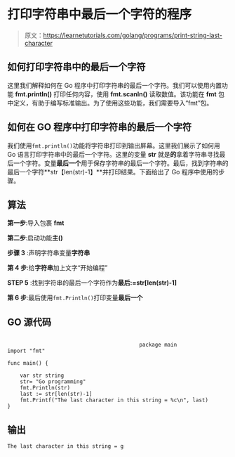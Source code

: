 # 打印字符串中最后一个字符的程序

> 原文：<https://learnetutorials.com/golang/programs/print-string-last-character>

## 如何打印字符串中的最后一个字符

这里我们解释如何在 Go 程序中打印字符串的最后一个字符。我们可以使用内置功能 **fmt.println()** 打印任何内容，使用 **fmt.scanln()** 读取数值。该功能在 **fmt** 包中定义，有助于编写标准输出。为了使用这些功能，我们需要导入“fmt”包。

## 如何在 GO 程序中打印字符串的最后一个字符

我们使用`fmt.println()`功能将字符串打印到输出屏幕。这里我们展示了如何用 Go 语言打印字符串中的最后一个字符。这里的变量 **str** 就是**的**拿着字符串寻找最后一个字符。变量**最后一个**用于保存字符串的最后一个字符。最后，找到字符串的最后一个字符**str【len(str)-1】**并打印结果。下面给出了 Go 程序中使用的步骤。

## 算法

**第一步**:导入包裹 **fmt**

**第二步**:启动功能**主()**

**步骤 3** :声明字符串变量**字符串**

**第 4 步**:给**字符串**加上文字“开始编程”

**STEP 5** :找到字符串的最后一个字符作为**最后:=str[len(str)-1]**

**第 6 步**:最后使用`fmt.Println()`打印变量**最后一个**

## GO 源代码

```

                                          package main
import "fmt"

func main() {

    var str string
    str= "Go programming"
    fmt.Println(str)
    last := str[len(str)-1]
    fmt.Printf("The last character in this string = %c\n", last)
}

```

## 输出

```
The last character in this string = g
```